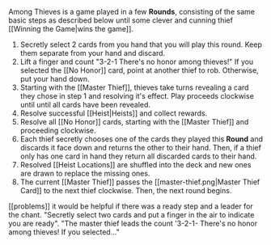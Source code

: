 Among Thieves is a game played in a few **Rounds**, consisting of the same basic steps as described below until some clever and cunning thief [[Winning the Game|wins the game]].
1. Secretly select 2 cards from you hand that you will play this round. Keep them separate from your hand and discard.
2. Lift a finger and count "3-2-1 There's no honor among thieves!" If you selected the [[No Honor]] card, point at another thief to rob. Otherwise, put your hand down.
3. Starting with the [[Master Thief]], thieves take turns revealing a card they chose in step 1 and resolving it's effect. Play proceeds clockwise until until all cards have been revealed.
4. Resolve successful [[Heist|Heists]] and collect rewards.
5. Resolve all [[No Honor]] cards, starting with the [[Master Thief]] and proceeding clockwise.
6. Each thief secretly chooses one of the cards they played this **Round** and discards it face down and returns the other to their hand. Then, if a thief only has one card in hand they return all discarded cards to their hand.
7. Resolved [[Heist Locations]] are shuffled into the deck and new ones are drawn to replace the missing ones.
8. The current [[Master Thief]] passes the [[master-thief.png|Master Thief Card]] to the next thief clockwise. Then, the next round begins.

[[problems]] it would be helpful if there was a ready step and a leader for the chant. "Secretly select two cards and put a finger in the air to indicate you are ready". "The master thief leads the count '3-2-1- There's no honor among thieves! If you selected..."

